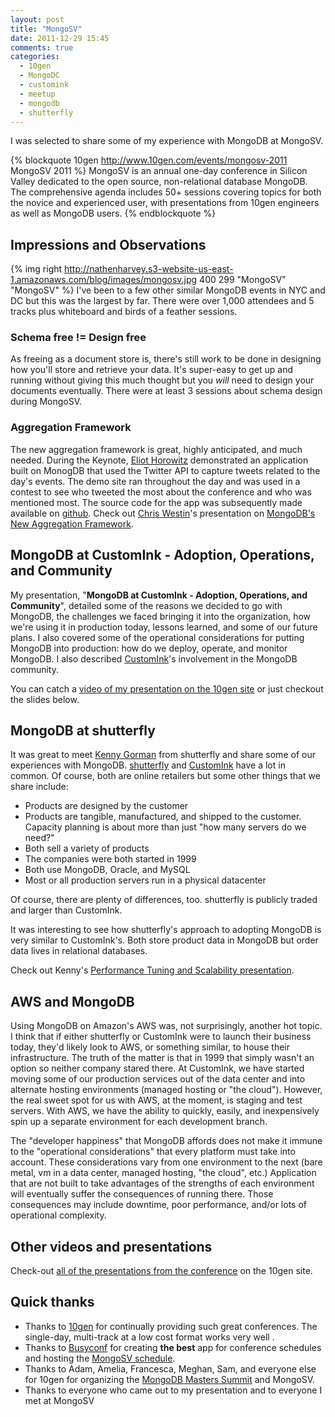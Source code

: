 ```yaml
---
layout: post
title: "MongoSV"
date: 2011-12-29 15:45
comments: true
categories: 
  - 10gen
  - MongoDC
  - customink
  - meetup
  - mongodb
  - shutterfly
---
```

I was selected to share some of my experience with MongoDB at MongoSV.

{% blockquote 10gen http://www.10gen.com/events/mongosv-2011 MongoSV 2011 %}
MongoSV is an annual one-day conference in Silicon Valley dedicated to the open source, non-relational database MongoDB. The comprehensive agenda includes 50+ sessions covering topics for both the novice and experienced user, with presentations from 10gen engineers as well as MongoDB users.
{% endblockquote %}

## Impressions and Observations
{% img right http://nathenharvey.s3-website-us-east-1.amazonaws.com/blog/images/mongosv.jpg 400 299 "MongoSV" "MongoSV" %}
I've been to a few other similar MongoDB events in NYC and DC but this was the largest by far.  There were over 1,000 attendees and 5 tracks plus whiteboard and birds of a feather sessions.

### Schema free != Design free
As freeing as a document store is, there's still work to be done in designing how you'll store and retrieve your data. It's super-easy to get up and running without giving this much thought but you *will* need to design your documents eventually. There were at least 3 sessions about schema design during MongoSV.

### Aggregation Framework
The new aggregation framework is great, highly anticipated, and much needed. During the Keynote, [Eliot Horowitz](http://twitter.com/eliothorowitz) demonstrated an application built on MonogDB that used the Twitter API to capture tweets related to the day's events. The demo site ran throughout the day and was used in a contest to see who tweeted the most about the conference and who was mentioned most. The source code for the app was subsequently made available on [github](https://github.com/erh/mongosv-twitter-demo). Check out [Chris Westin](http://twitter.com/cwestin63)'s  presentation on [MongoDB's New Aggregation Framework](http://www.10gen.com/presentations/mongosv-2011/mongodbs-new-aggregation-framework).

<!--more-->

## MongoDB at CustomInk - Adoption, Operations, and Community
My presentation, "**MongoDB at CustomInk - Adoption, Operations, and Community**", detailed some of the reasons we decided to go with MongoDB, the challenges we faced bringing it into the organization, how we're using it in production today, lessons learned, and some of our future plans. I also covered some of the operational considerations for putting MongoDB into production: how do we deploy, operate, and monitor MongoDB. I also described [CustomInk](http://www.customink.com)'s involvement in the MongoDB community.

You can catch a [video of my presentation on the 10gen site](http://www.10gen.com/presentations/mongosv-2011/mongodb-at-customink-adoption-operations-and-community) or just checkout the slides below.

<script src="http://speakerdeck.com/embed/4ee19eec04357e0050004017.js"></script>

## MongoDB at shutterfly
It was great to meet [Kenny Gorman](http://twitter.com/kennygorman) from shutterfly and share some of our experiences with MongoDB. [shutterfly](http://www.shutterfly.com/) and [CustomInk](http://www.customink.com) have a lot in common. Of course, both are online retailers but some other things that we share include:

* Products are designed by the customer
* Products are tangible, manufactured, and shipped to the customer. Capacity planning is about more than just "how many servers do we need?"
* Both sell a variety of products
* The companies were both started in 1999
* Both use MongoDB, Oracle, and MySQL
* Most or all production servers run in a physical datacenter

Of course, there are plenty of differences, too. shutterfly is publicly traded and larger than CustomInk.

It was interesting to see how shutterfly's approach to adopting MongoDB is very similar to CustomInk's. Both store product data in MongoDB but order data lives in relational databases.

Check out Kenny's [Performance Tuning and Scalability presentation](http://www.10gen.com/presentations/mongosv-2011/performance-tuning-and-scalability).

## AWS and MongoDB
Using MongoDB on Amazon's AWS was, not surprisingly, another hot topic. I think that if either shutterfly or CustomInk were to launch their business today, they'd likely look to AWS, or something similar, to house their infrastructure. The truth of the matter is that in 1999 that simply wasn't an option so neither company stared there. At CustomInk, we have started moving some of our production services out of the data center and into alternate hosting environments (managed hosting or "the cloud"). However, the real sweet spot for us with AWS, at the moment, is staging and test servers. With AWS, we have the ability to quickly, easily, and inexpensively spin up a separate environment for each development branch.

The "developer happiness" that MongoDB affords does not make it immune to the "operational considerations" that every platform must take into account. These considerations vary from one environment to the next (bare metal, vm in a data center, managed hosting, "the cloud", etc.)  Application that are not built to take advantages of the strengths of each environment will eventually suffer the consequences of running there.  Those consequences may include downtime, poor performance, and/or lots of operational complexity.

## Other videos and presentations
Check-out [all of the presentations from the conference](http://www.10gen.com/presentations#event__mongosv-2011) on the 10gen site.

## Quick thanks
* Thanks to [10gen](http://10gen.com) for continually providing such great conferences. The single-day, multi-track at a low cost format works very well .
* Thanks to [Busyconf](http://busyconf.com/) for creating **the best** app for conference schedules and hosting the [MongoSV schedule](http://mongosv2011.busyconf.com/schedule/full).
* Thanks to Adam, Amelia, Francesca, Meghan, Sam, and everyone else for 10gen for organizing the [MongoDB Masters Summit](http://nathenharvey.com/blog/2011/12/29/mongodb-masters/) and MongoSV.
* Thanks to everyone who came out to my presentation and to everyone I met at MongoSV